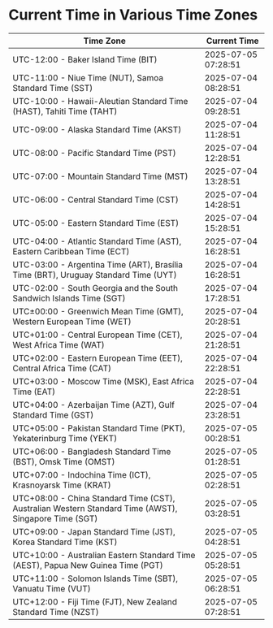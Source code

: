 # Current Time in Various Time Zones

| Time Zone | Current Time |
|-----------|--------------|
| UTC-12:00 - Baker Island Time (BIT) | 2025-07-05 07:28:51 |
| UTC-11:00 - Niue Time (NUT), Samoa Standard Time (SST) | 2025-07-04 08:28:51 |
| UTC-10:00 - Hawaii-Aleutian Standard Time (HAST), Tahiti Time (TAHT) | 2025-07-04 09:28:51 |
| UTC-09:00 - Alaska Standard Time (AKST) | 2025-07-04 11:28:51 |
| UTC-08:00 - Pacific Standard Time (PST) | 2025-07-04 12:28:51 |
| UTC-07:00 - Mountain Standard Time (MST) | 2025-07-04 13:28:51 |
| UTC-06:00 - Central Standard Time (CST) | 2025-07-04 14:28:51 |
| UTC-05:00 - Eastern Standard Time (EST) | 2025-07-04 15:28:51 |
| UTC-04:00 - Atlantic Standard Time (AST), Eastern Caribbean Time (ECT) | 2025-07-04 16:28:51 |
| UTC-03:00 - Argentina Time (ART), Brasília Time (BRT), Uruguay Standard Time (UYT) | 2025-07-04 16:28:51 |
| UTC-02:00 - South Georgia and the South Sandwich Islands Time (SGT) | 2025-07-04 17:28:51 |
| UTC±00:00 - Greenwich Mean Time (GMT), Western European Time (WET) | 2025-07-04 20:28:51 |
| UTC+01:00 - Central European Time (CET), West Africa Time (WAT) | 2025-07-04 21:28:51 |
| UTC+02:00 - Eastern European Time (EET), Central Africa Time (CAT) | 2025-07-04 22:28:51 |
| UTC+03:00 - Moscow Time (MSK), East Africa Time (EAT) | 2025-07-04 22:28:51 |
| UTC+04:00 - Azerbaijan Time (AZT), Gulf Standard Time (GST) | 2025-07-04 23:28:51 |
| UTC+05:00 - Pakistan Standard Time (PKT), Yekaterinburg Time (YEKT) | 2025-07-05 00:28:51 |
| UTC+06:00 - Bangladesh Standard Time (BST), Omsk Time (OMST) | 2025-07-05 01:28:51 |
| UTC+07:00 - Indochina Time (ICT), Krasnoyarsk Time (KRAT) | 2025-07-05 02:28:51 |
| UTC+08:00 - China Standard Time (CST), Australian Western Standard Time (AWST), Singapore Time (SGT) | 2025-07-05 03:28:51 |
| UTC+09:00 - Japan Standard Time (JST), Korea Standard Time (KST) | 2025-07-05 04:28:51 |
| UTC+10:00 - Australian Eastern Standard Time (AEST), Papua New Guinea Time (PGT) | 2025-07-05 05:28:51 |
| UTC+11:00 - Solomon Islands Time (SBT), Vanuatu Time (VUT) | 2025-07-05 06:28:51 |
| UTC+12:00 - Fiji Time (FJT), New Zealand Standard Time (NZST) | 2025-07-05 07:28:51 |
